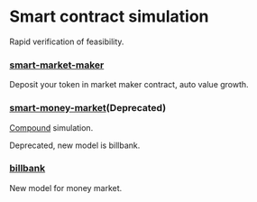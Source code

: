 # Smart contract simulation

Rapid verification of feasibility.

### [smart-market-maker](smart-market-maker/README.md)
Deposit your token in market maker contract, auto value growth.

### [smart-money-market](#)(Deprecated)
[Compound](https://www.jianshu.com/p/56dfe719c9c7) simulation.

Deprecated, new model is billbank.

### [billbank](billbank/README.md)
New model for money market.